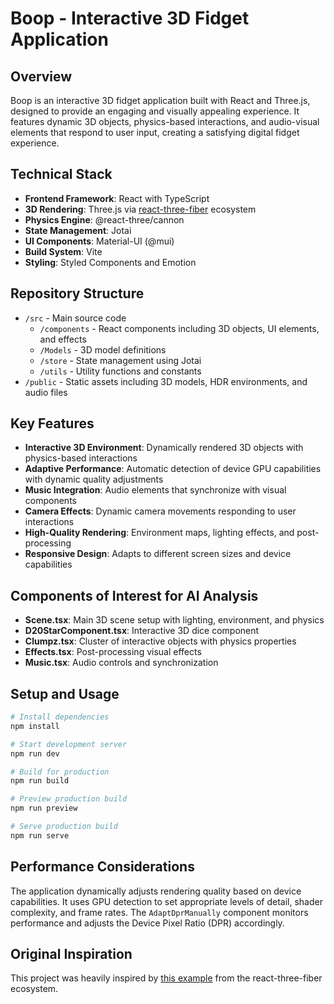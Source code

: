 # Boop - Interactive 3D Fidget Application

## Overview
Boop is an interactive 3D fidget application built with React and Three.js, designed to provide an engaging and visually appealing experience. It features dynamic 3D objects, physics-based interactions, and audio-visual elements that respond to user input, creating a satisfying digital fidget experience.

## Technical Stack

- **Frontend Framework**: React with TypeScript
- **3D Rendering**: Three.js via [react-three-fiber](https://github.com/pmndrs/react-three-fiber) ecosystem
- **Physics Engine**: @react-three/cannon
- **State Management**: Jotai
- **UI Components**: Material-UI (@mui)
- **Build System**: Vite
- **Styling**: Styled Components and Emotion

## Repository Structure

- `/src` - Main source code
  - `/components` - React components including 3D objects, UI elements, and effects
  - `/Models` - 3D model definitions
  - `/store` - State management using Jotai
  - `/utils` - Utility functions and constants
- `/public` - Static assets including 3D models, HDR environments, and audio files

## Key Features

- **Interactive 3D Environment**: Dynamically rendered 3D objects with physics-based interactions
- **Adaptive Performance**: Automatic detection of device GPU capabilities with dynamic quality adjustments
- **Music Integration**: Audio elements that synchronize with visual components
- **Camera Effects**: Dynamic camera movements responding to user interactions
- **High-Quality Rendering**: Environment maps, lighting effects, and post-processing
- **Responsive Design**: Adapts to different screen sizes and device capabilities

## Components of Interest for AI Analysis

- **Scene.tsx**: Main 3D scene setup with lighting, environment, and physics
- **D20StarComponent.tsx**: Interactive 3D dice component
- **Clumpz.tsx**: Cluster of interactive objects with physics properties
- **Effects.tsx**: Post-processing visual effects
- **Music.tsx**: Audio controls and synchronization

## Setup and Usage

```bash
# Install dependencies
npm install

# Start development server
npm run dev

# Build for production
npm run build

# Preview production build
npm run preview

# Serve production build
npm run serve
```

## Performance Considerations

The application dynamically adjusts rendering quality based on device capabilities. It uses GPU detection to set appropriate levels of detail, shader complexity, and frame rates. The `AdaptDprManually` component monitors performance and adjusts the Device Pixel Ratio (DPR) accordingly.

## Original Inspiration

This project was heavily inspired by [this example](https://twitter.com/0xca0a/status/1546426814876323841) from the react-three-fiber ecosystem.
